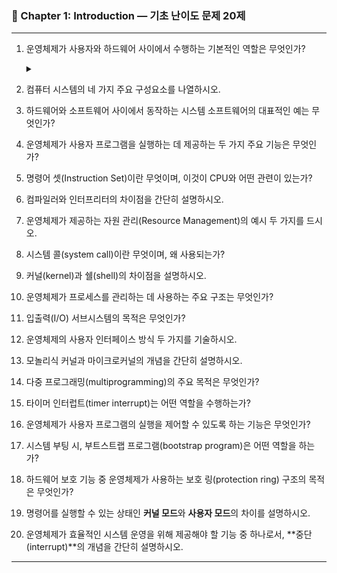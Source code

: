 ### 📘 Chapter 1: Introduction — 기초 난이도 문제 20제

---

1. 운영체제가 사용자와 하드웨어 사이에서 수행하는 기본적인 역할은 무엇인가?
   <details>
      <summary>&nbsp;</summary>
      
         운영체제는 사용자와 하드웨어 사이에서 중개자 역할을 하며, 자원을 관리하고 프로그램 실행을 지원합니다.
   
   </details>

3. 컴퓨터 시스템의 네 가지 주요 구성요소를 나열하시오.

4. 하드웨어와 소프트웨어 사이에서 동작하는 시스템 소프트웨어의 대표적인 예는 무엇인가?

5. 운영체제가 사용자 프로그램을 실행하는 데 제공하는 두 가지 주요 기능은 무엇인가?

6. 명령어 셋(Instruction Set)이란 무엇이며, 이것이 CPU와 어떤 관련이 있는가?

7. 컴파일러와 인터프리터의 차이점을 간단히 설명하시오.

8. 운영체제가 제공하는 자원 관리(Resource Management)의 예시 두 가지를 드시오.

9. 시스템 콜(system call)이란 무엇이며, 왜 사용되는가?

10. 커널(kernel)과 쉘(shell)의 차이점을 설명하시오.

11. 운영체제가 프로세스를 관리하는 데 사용하는 주요 구조는 무엇인가?

12. 입출력(I/O) 서브시스템의 목적은 무엇인가?

13. 운영체제의 사용자 인터페이스 방식 두 가지를 기술하시오.

14. 모놀리식 커널과 마이크로커널의 개념을 간단히 설명하시오.

15. 다중 프로그래밍(multiprogramming)의 주요 목적은 무엇인가?

16. 타이머 인터럽트(timer interrupt)는 어떤 역할을 수행하는가?

17. 운영체제가 사용자 프로그램의 실행을 제어할 수 있도록 하는 기능은 무엇인가?

18. 시스템 부팅 시, 부트스트랩 프로그램(bootstrap program)은 어떤 역할을 하는가?

19. 하드웨어 보호 기능 중 운영체제가 사용하는 보호 링(protection ring) 구조의 목적은 무엇인가?

20. 명령어를 실행할 수 있는 상태인 **커널 모드**와 **사용자 모드**의 차이를 설명하시오.

21. 운영체제가 효율적인 시스템 운영을 위해 제공해야 할 기능 중 하나로서, **중단(interrupt)**의 개념을 간단히 설명하시오.

---

